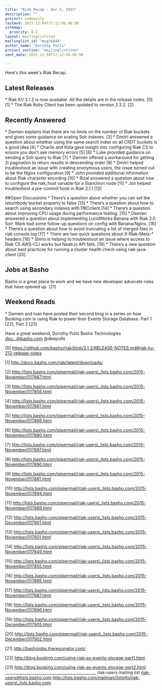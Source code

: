 ```yaml
---
title: "Riak Recap - Dec 4, 2015"
description: ""
project: community
lastmod: 2015-12-04T17:12:06-08:00
sitemap:
  priority: 0.2
layout: mailinglistitem
mailinglist_id: "msg16844"
author_name: "Dorothy Pults"
project_section: "mailinglistitem"
sent_date: 2015-12-04T17:12:06-08:00

---
```



Here's this week's Riak Recap.

## Latest Releases
\* Riak KV 2.1.2 is now available. All the details are in the release notes.
 [0] [1]
\* The Riak Ruby Client has been updated to version 2.2.2. [2]

## Recently Answered
\* Damien explains that there are no limits on the number of Riak buckets
and gives some guidance on scaling Solr indexes. [3]
\* Dmitri answered a question about whether using the same search index on
all CRDT buckets is a good idea [4]
\* Charlie and Kota gave insight into configuring Riak CS to ensure you
don’t see memory errors [5] [6]
\* Luke provided guidance on sending a Solr query to Riak [7]
\* Damien offered a workaround for getting 2i pagination to return results
in descending order [8]
\* Dmitri helped troubleshoot an issue with creating anonymous users, the
issue turned out to be the Nginx configuration [9]
\* John provided additional information about Riak character encoding [10]
\* Rizal answered a question about how to configure the riak\_host variable
for a Stanchion node [11]
\* Jon helped troubleshoot a pre-commit hook in Riak 2.1.1 [12]

##Open Discussions
\* There’s a question about whether you can set the returnbody bucket
property to false [13]
\* There’s a question about how to search using secondary indexes with
PBCclient [14]
\* There’s a question about improving CPU usage during performance testing.
 [15]
\* Damien answered a question about implementing LucidWorks Banana with Riak
2.0 Solr. Mark had some follow-up questions on config with Banana/Nginx.
[16]
\* There’s a question about how to avoid truncating a list of merged files
in riak console.log [17]
\* There are two quick questions about X-RIak-Meta-\* headers [18]
\* Shino is helping to troubleshoot an issue where access to Riak CS AWS-CLI
works but Node.js API fails. [19]
\* There’s a new question about best practices for running a cluster health
check using riak-java-client [20]

## Jobs at Basho
Basho is a great place to work and we have new developer advocate roles
that have opened up. [21]

## Weekend Reads
\* Damien and Ivan have posted their second blog in a series on how
Booking.com is using Riak to power their Events Storage Database. Part 1
[22], Part 2 [23]

Have a great weekend,
Dorothy Pults
Basho Technologies
dpu...@basho.com
@deepults

[0]
https://github.com/basho/riak/blob/2.1.2/RELEASE-NOTES.md#riak-kv-212-release-notes

[1] http://docs.basho.com/riak/latest/downloads/

[2]
http://lists.basho.com/pipermail/riak-users\_lists.basho.com/2015-November/017867.html

[3]
http://lists.basho.com/pipermail/riak-users\_lists.basho.com/2015-November/017856.html

[4]
http://lists.basho.com/pipermail/riak-users\_lists.basho.com/2015-November/017861.html

[5]
http://lists.basho.com/pipermail/riak-users\_lists.basho.com/2015-November/017866.html

[6]
http://lists.basho.com/pipermail/riak-users\_lists.basho.com/2015-November/017880.html

[7]
http://lists.basho.com/pipermail/riak-users\_lists.basho.com/2015-November/017897.html

[8]
http://lists.basho.com/pipermail/riak-users\_lists.basho.com/2015-November/017890.html

[9]
http://lists.basho.com/pipermail/riak-users\_lists.basho.com/2015-November/017881.html

[10]
http://lists.basho.com/pipermail/riak-users\_lists.basho.com/2015-November/017894.html

[11]
http://lists.basho.com/pipermail/riak-users\_lists.basho.com/2015-November/017889.html

[12]
http://lists.basho.com/pipermail/riak-users\_lists.basho.com/2015-December/017901.html

[13]
http://lists.basho.com/pipermail/riak-users\_lists.basho.com/2015-November/017801.html

[14]
http://lists.basho.com/pipermail/riak-users\_lists.basho.com/2015-November/017849.html

[15]
http://lists.basho.com/pipermail/riak-users\_lists.basho.com/2015-November/017855.html

[16]
http://lists.basho.com/pipermail/riak-users\_lists.basho.com/2015-November/017895.html

[17]
http://lists.basho.com/pipermail/riak-users\_lists.basho.com/2015-November/017887.html

[18]
http://lists.basho.com/pipermail/riak-users\_lists.basho.com/2015-November/017896.html

[19]
http://lists.basho.com/pipermail/riak-users\_lists.basho.com/2015-December/017905.html

[20]
http://lists.basho.com/pipermail/riak-users\_lists.basho.com/2015-December/017902.html

[21] http://bashojobs.theresumator.com/

[22] http://blog.booking.com/using-riak-as-events-storage-part1.html

[23] http://blog.booking.com/using-riak-as-events-storage-part2.html
\_\_\_\_\_\_\_\_\_\_\_\_\_\_\_\_\_\_\_\_\_\_\_\_\_\_\_\_\_\_\_\_\_\_\_\_\_\_\_\_\_\_\_\_\_\_\_
riak-users mailing list
riak-users@lists.basho.com
http://lists.basho.com/mailman/listinfo/riak-users\_lists.basho.com

